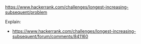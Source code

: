 https://www.hackerrank.com/challenges/longest-increasing-subsequent/problem

Explain:
- https://www.hackerrank.com/challenges/longest-increasing-subsequent/forum/comments/841160
